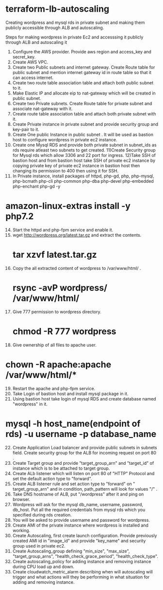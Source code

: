 # terraform-lb-autoscaling
Creating wordpress and mysql rds in private subnet and making them publicly accessible through ALB and autoscaling.

Steps for making wordpress in private Ec2 and accesssing it publicly through ALB and autoscaling it
1) Configure the AWS provider. Provide aws region and access_key and secret_key.
2) Create AWS VPC.
3) Create two Public subnets and internet gateway. Create Route table for public subnet and mention internet gateway id in route table so that it can access internet.
4) Create two route table association table and attach both public subnet to it.
5) Make Elastic IP and allocate eip to  nat-gateway which will be created in public subnet.
6)  Create two Private subnets. Create Route table for private subnet and associate nat-gateway with it.
7) Create route table association table and attach both private subnet with it.
8) Create Private instance in private subnet and provide security group and key-pair to it.
9) Create One public Instance in public subnet . It will be used as bastion host to configure wordpress in  private ec2 instance.
10) Create one Mysql RDS and provide both private subnet in subnet_ids as rds require atleast two subnets to get created.
11)Create Security group for Mysql rds which allow 3306 and 22 port for ingress.
12)Take SSH of bastion host and from bastion host take SSH of private ec2 instance by copying private key of private ec2 instance in bastion host then changing its permission to 400  then using it for SSH.
13) In Private instance, install packages of httpd, php-gd, php, php-mysql, php-bcmath php-cli php-common php-dba php-devel php-embedded php-enchant php-gd -y
  # amazon-linux-extras install -y php7.2
14) Start the httpd and php-fpm service and enable it.
15) wget http://wordpress.org/latest.tar.gz and extract the contents.
     # tar xzvf latest.tar.gz
16) Copy the all extracted content of wordpress to /var/www/html/  .
    # rsync -avP wordpress/ /var/www/html/
17) Give 777 permission to wordpress directory.
    # chmod -R 777 wordpress
18) Give ownership of all files to apache user.
   # chown -R apache:apache /var/www/html/*
19) Restart the apache and php-fpm service.
20) Take Login of bastion host and install mysql package in it.
21)  Using bastion host take login of mysql RDS and create database named "wordpress" in it.
   # mysql -h host_name(endpoint of rds) -u username -p database_name
 22) Create Application Load balancer and provide public subnets in subnets field. Create security group for the ALB for incoming request on port 80 .
23)  Create Target group and provide "target_group_arn" and "target_id" of instance
which is to be attached to target group.
24) Create ALb listener which will listen on port 80 of "HTTP" Protocol and set the default action type to "forward".
25) Create ALB listener rule and set action type to "forward" on " target_group_arn" and in condition, path_pattern will look for values "/" .
26) Take DNS hostname of ALB, put "/wordpress" after it and ping on browser.
 27) Wordpress will ask for the mysql db_name, username, password, db_host. Put all the required credentials from mysql rds which you specified during rds creation.
28) You will be asked to provide username and password for wordpress.
29) Create AMI of the private instance where wordpress is installed and working.
30) Create Autoscaling, first create launch configuration. Provide previously created AMI id in "image_id" and provide "key_name" and security group used in private ec2.
31) Create Autoscaling_group defining "min_size", "max_size",  "target_group_arns", "health_check_grace_period", "health_check_type".
32) Create autoscaling_policy for adding instance and removing instance during CPU load up and down.
33) Create cloudwatch_metric_alarm describing when will autoscaling will trigger and what actions will they be performing in what situation for adding and removing instance.

